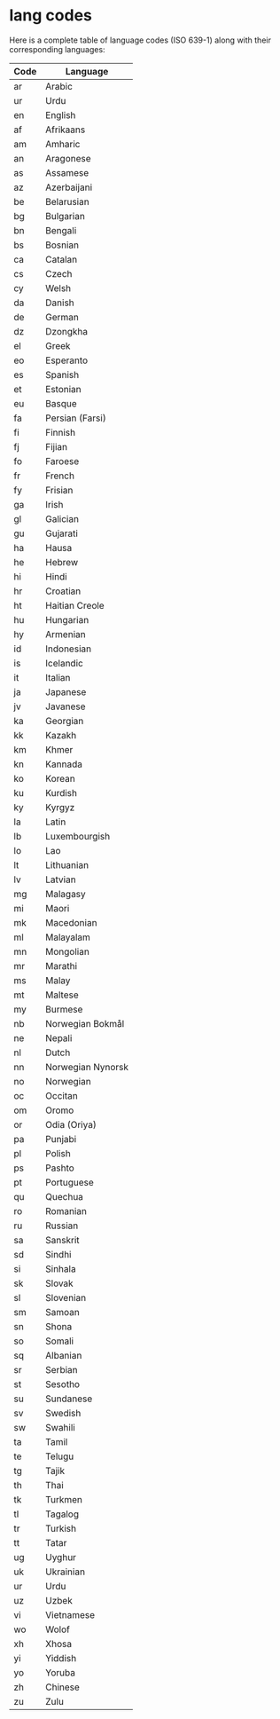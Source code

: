 # lang codes
Here is a complete table of language codes (ISO 639-1) along with their corresponding languages:

| Code | Language          |
|------|------------------|
| ar   | Arabic           |
| ur   | Urdu             |
| en   | English          |
| af   | Afrikaans        |
| am   | Amharic          |
| an   | Aragonese        |
| as   | Assamese         |
| az   | Azerbaijani      |
| be   | Belarusian       |
| bg   | Bulgarian        |
| bn   | Bengali          |
| bs   | Bosnian          |
| ca   | Catalan          |
| cs   | Czech            |
| cy   | Welsh            |
| da   | Danish           |
| de   | German           |
| dz   | Dzongkha         |
| el   | Greek            |
| eo   | Esperanto        |
| es   | Spanish          |
| et   | Estonian         |
| eu   | Basque           |
| fa   | Persian (Farsi)  |
| fi   | Finnish          |
| fj   | Fijian           |
| fo   | Faroese          |
| fr   | French           |
| fy   | Frisian          |
| ga   | Irish            |
| gl   | Galician         |
| gu   | Gujarati         |
| ha   | Hausa            |
| he   | Hebrew           |
| hi   | Hindi            |
| hr   | Croatian         |
| ht   | Haitian Creole   |
| hu   | Hungarian        |
| hy   | Armenian         |
| id   | Indonesian       |
| is   | Icelandic        |
| it   | Italian          |
| ja   | Japanese         |
| jv   | Javanese         |
| ka   | Georgian         |
| kk   | Kazakh           |
| km   | Khmer            |
| kn   | Kannada          |
| ko   | Korean           |
| ku   | Kurdish          |
| ky   | Kyrgyz           |
| la   | Latin            |
| lb   | Luxembourgish    |
| lo   | Lao              |
| lt   | Lithuanian       |
| lv   | Latvian          |
| mg   | Malagasy         |
| mi   | Maori            |
| mk   | Macedonian       |
| ml   | Malayalam        |
| mn   | Mongolian        |
| mr   | Marathi          |
| ms   | Malay            |
| mt   | Maltese          |
| my   | Burmese          |
| nb   | Norwegian Bokmål |
| ne   | Nepali           |
| nl   | Dutch            |
| nn   | Norwegian Nynorsk|
| no   | Norwegian        |
| oc   | Occitan          |
| om   | Oromo            |
| or   | Odia (Oriya)     |
| pa   | Punjabi          |
| pl   | Polish           |
| ps   | Pashto           |
| pt   | Portuguese       |
| qu   | Quechua          |
| ro   | Romanian         |
| ru   | Russian          |
| sa   | Sanskrit         |
| sd   | Sindhi           |
| si   | Sinhala          |
| sk   | Slovak           |
| sl   | Slovenian        |
| sm   | Samoan           |
| sn   | Shona            |
| so   | Somali           |
| sq   | Albanian         |
| sr   | Serbian          |
| st   | Sesotho          |
| su   | Sundanese        |
| sv   | Swedish          |
| sw   | Swahili          |
| ta   | Tamil            |
| te   | Telugu           |
| tg   | Tajik            |
| th   | Thai             |
| tk   | Turkmen          |
| tl   | Tagalog          |
| tr   | Turkish          |
| tt   | Tatar            |
| ug   | Uyghur           |
| uk   | Ukrainian        |
| ur   | Urdu             |
| uz   | Uzbek            |
| vi   | Vietnamese       |
| wo   | Wolof            |
| xh   | Xhosa            |
| yi   | Yiddish          |
| yo   | Yoruba           |
| zh   | Chinese          |
| zu   | Zulu             |
